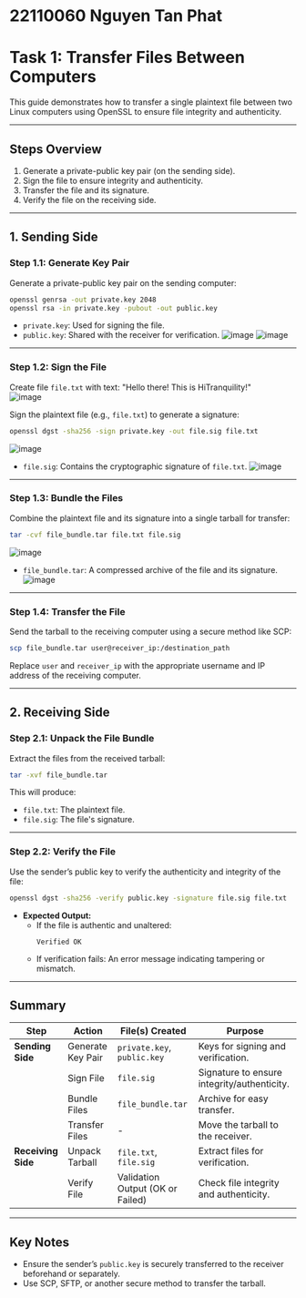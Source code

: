 # 22110060 Nguyen Tan Phat

# Task 1: Transfer Files Between Computers

This guide demonstrates how to transfer a single plaintext file between two Linux computers using OpenSSL to ensure file integrity and authenticity.

---

## **Steps Overview**
1. Generate a private-public key pair (on the sending side).
2. Sign the file to ensure integrity and authenticity.
3. Transfer the file and its signature.
4. Verify the file on the receiving side.

---

## **1. Sending Side**

### **Step 1.1: Generate Key Pair**
Generate a private-public key pair on the sending computer:

```bash
openssl genrsa -out private.key 2048
openssl rsa -in private.key -pubout -out public.key
```

- `private.key`: Used for signing the file.
- `public.key`: Shared with the receiver for verification.
![image](https://github.com/user-attachments/assets/506ef7d6-a125-45f9-b214-2582e0fe5596)
![image](https://github.com/user-attachments/assets/ce742ecc-a2aa-4371-bc27-62a6b68f131f)

---

### **Step 1.2: Sign the File**

Create file `file.txt` with text: "Hello there! This is HiTranquility!"  
![image](https://github.com/user-attachments/assets/36e09d9a-eb4f-4f86-b135-d244976d681d)

Sign the plaintext file (e.g., `file.txt`) to generate a signature:

```bash
openssl dgst -sha256 -sign private.key -out file.sig file.txt
```
![image](https://github.com/user-attachments/assets/f6ac6ab3-be74-480f-8a2f-9580afbf69e1)  

- `file.sig`: Contains the cryptographic signature of `file.txt`.
![image](https://github.com/user-attachments/assets/9851e3a0-64b5-4dca-bc60-bd5d3ce5e8ac)

---

### **Step 1.3: Bundle the Files**
Combine the plaintext file and its signature into a single tarball for transfer:

```bash
tar -cvf file_bundle.tar file.txt file.sig
```
![image](https://github.com/user-attachments/assets/6249c7fa-4ad6-4bdf-9a60-74fb4e83e34c)

- `file_bundle.tar`: A compressed archive of the file and its signature.
![image](https://github.com/user-attachments/assets/c0bc8d53-7475-4ca1-b77c-8d591a8f4839)

---

### **Step 1.4: Transfer the File**
Send the tarball to the receiving computer using a secure method like SCP:

```bash
scp file_bundle.tar user@receiver_ip:/destination_path
```

Replace `user` and `receiver_ip` with the appropriate username and IP address of the receiving computer.

---

## **2. Receiving Side**

### **Step 2.1: Unpack the File Bundle**
Extract the files from the received tarball:

```bash
tar -xvf file_bundle.tar
```

This will produce:
- `file.txt`: The plaintext file.
- `file.sig`: The file's signature.

---

### **Step 2.2: Verify the File**
Use the sender’s public key to verify the authenticity and integrity of the file:

```bash
openssl dgst -sha256 -verify public.key -signature file.sig file.txt
```

- **Expected Output:**
  - If the file is authentic and unaltered:  
    ```
    Verified OK
    ```
  - If verification fails: An error message indicating tampering or mismatch.

---

## **Summary**

| **Step**         | **Action**                          | **File(s) Created**                | **Purpose**                              |
|-------------------|-------------------------------------|-------------------------------------|------------------------------------------|
| **Sending Side**  | Generate Key Pair                  | `private.key`, `public.key`         | Keys for signing and verification.       |
|                   | Sign File                          | `file.sig`                         | Signature to ensure integrity/authenticity. |
|                   | Bundle Files                       | `file_bundle.tar`                  | Archive for easy transfer.               |
|                   | Transfer Files                     | -                                  | Move the tarball to the receiver.        |
| **Receiving Side**| Unpack Tarball                     | `file.txt`, `file.sig`             | Extract files for verification.          |
|                   | Verify File                        | Validation Output (OK or Failed)   | Check file integrity and authenticity.   |

---

## **Key Notes**
- Ensure the sender’s `public.key` is securely transferred to the receiver beforehand or separately.
- Use SCP, SFTP, or another secure method to transfer the tarball.
